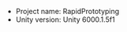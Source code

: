 <!-- UNITY CODE ASSIST INSTRUCTIONS START -->
- Project name: RapidPrototyping
- Unity version: Unity 6000.1.5f1
<!-- UNITY CODE ASSIST INSTRUCTIONS END -->